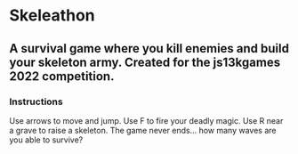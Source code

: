 # Skeleathon

## A survival game where you kill enemies and build your skeleton army. Created for the js13kgames 2022 competition.

### Instructions
Use arrows to move and jump. Use F to fire your deadly magic. Use R near a grave to raise a skeleton.
The game never ends... how many waves are you able to survive?